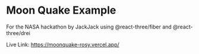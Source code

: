 # Moon Quake Example
For the NASA hackathon by JackJack using @react-three/fiber and @react-three/drei 

Live Link: https://moonquake-rosy.vercel.app/